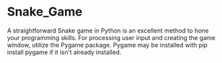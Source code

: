 # Snake_Game
A straightforward Snake game in Python is an excellent method to hone your programming skills.
For processing user input and creating the game window, utilize the Pygame package. Pygame may be installed with pip install pygame if it isn't already installed.
